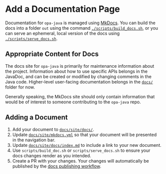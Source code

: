# Add a Documentation Page

Documentation for `opa-java` is managed using [MkDocs](https://www.mkdocs.org/). You can build the docs into a folder `out` using the command [`./scripts/build_docs.sh`](https://github.com/open-policy-agent/opa-java/blob/main/scripts/build_docs.sh), or you can serve an ephemeral, local version of the docs using [`./scripts/serve_docs.sh`](https://github.com/open-policy-agent/opa-java/blob/main/scripts/serve_docs.sh).

## Appropriate Content for Docs

The docs site for `opa-java` is primarily for maintenance information about the project. Information about how to use specific APIs belongs in the JavaDoc, and can be created or modified by changing comments in the Java code. Higher-level user-facing documentation belongs in the [`docs/`](https://github.com/open-policy-agent/opa-java/tree/main/docs) folder for now.

Generally speaking, the MkDocs site should only contain information that would be of interest to someone contributing to the `opa-java` repo.

## Adding a Document

1. Add your document to [`docs/site/docs/`](https://github.com/open-policy-agent/opa-java/tree/main/docs/site/docs).
2. Update [`docs/site/mkdocs.yml`](https://github.com/open-policy-agent/opa-java/blob/main/docs/site/mkdocs.yml) so that your document will be presented in the navigation bar.
3. Update [`docs/site/docs/index.md`](https://github.com/open-policy-agent/opa-java/blob/main/docs/site/docs/index.md) to include a link to your new document.
3. Use `scripts/build_doc.sh` or `scripts/serve_docs.sh` to ensure your docs changes render as you intended.
4. Create a PR with your changes. Your changes will automatically be published by the [docs publishing workflow](https://github.com/open-policy-agent/opa-java/blob/main/.github/workflows/docs_publish.yaml).

